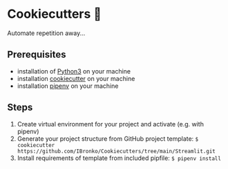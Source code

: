 # Cookiecutters 🍪

Automate repetition away... 

## Prerequisites

- installation of [Python3](https://www.python.org) on your machine  
- installation [cookiecutter](https://cookiecutter.readthedocs.io/en/2.0.2/installation.html) on your machine
- installation [pipenv](https://docs.pipenv.org) on your machine

## Steps

1. Create virtual environment for your project and activate (e.g. with pipenv)
2. Generate your project structure from GitHub project template: `$ cookiecutter https://github.com/IBronko/Cookiecutters/tree/main/Streamlit.git`
3. Install requirements of template from included pipfile: `$ pipenv install`



